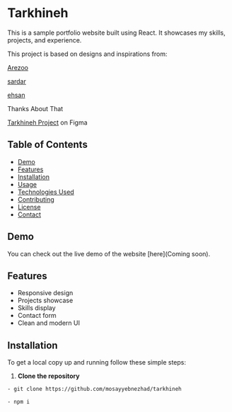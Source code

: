 # Tarkhineh

This is a sample portfolio website built using React. It showcases my skills, projects, and experience.

This project is based on designs and inspirations from:

[Arezoo](https://www.figma.com/@rwish77)

[sardar](https://www.figma.com/@sardar_wazifeh)

[ehsan](https://www.figma.com/@theehsanez)

Thanks About That

[Tarkhineh Project](https://www.figma.com/community/file/1231631272542945983) on Figma

## Table of Contents

- [Demo](#demo)
- [Features](#features)
- [Installation](#installation)
- [Usage](#usage)
- [Technologies Used](#technologies-used)
- [Contributing](#contributing)
- [License](#license)
- [Contact](#contact)

## Demo

You can check out the live demo of the website [here](Coming soon).

## Features

- Responsive design
- Projects showcase
- Skills display
- Contact form
- Clean and modern UI

## Installation

To get a local copy up and running follow these simple steps:

1. **Clone the repository**

```bash
- git clone https://github.com/mosayyebnezhad/tarkhineh

- npm i
```
